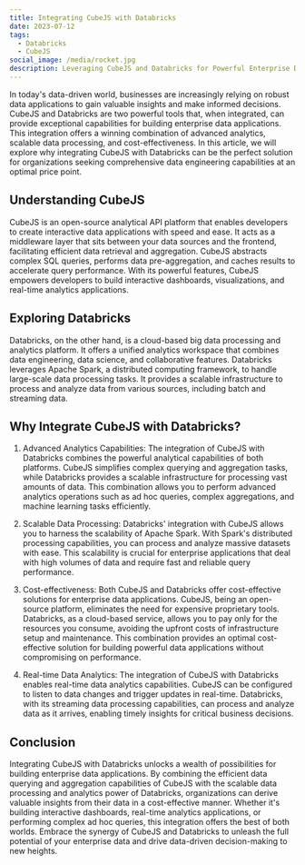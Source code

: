 ```yaml
---
title: Integrating CubeJS with Databricks
date: 2023-07-12
tags:
  - Databricks
  - CubeJS
social_image: /media/rocket.jpg
description: Leveraging CubeJS and Databricks for Powerful Enterprise Data Applications at the Best Price
---
```


In today's data-driven world, businesses are increasingly relying on robust data applications to gain valuable insights and make informed decisions. CubeJS and Databricks are two powerful tools that, when integrated, can provide exceptional capabilities for building enterprise data applications. This integration offers a winning combination of advanced analytics, scalable data processing, and cost-effectiveness. In this article, we will explore why integrating CubeJS with Databricks can be the perfect solution for organizations seeking comprehensive data engineering capabilities at an optimal price point.

## Understanding CubeJS
CubeJS is an open-source analytical API platform that enables developers to create interactive data applications with speed and ease. It acts as a middleware layer that sits between your data sources and the frontend, facilitating efficient data retrieval and aggregation. CubeJS abstracts complex SQL queries, performs data pre-aggregation, and caches results to accelerate query performance. With its powerful features, CubeJS empowers developers to build interactive dashboards, visualizations, and real-time analytics applications.

## Exploring Databricks
Databricks, on the other hand, is a cloud-based big data processing and analytics platform. It offers a unified analytics workspace that combines data engineering, data science, and collaborative features. Databricks leverages Apache Spark, a distributed computing framework, to handle large-scale data processing tasks. It provides a scalable infrastructure to process and analyze data from various sources, including batch and streaming data.

## Why Integrate CubeJS with Databricks?
1. Advanced Analytics Capabilities: The integration of CubeJS with Databricks combines the powerful analytical capabilities of both platforms. CubeJS simplifies complex querying and aggregation tasks, while Databricks provides a scalable infrastructure for processing vast amounts of data. This combination allows you to perform advanced analytics operations such as ad hoc queries, complex aggregations, and machine learning tasks efficiently.

2. Scalable Data Processing: Databricks' integration with CubeJS allows you to harness the scalability of Apache Spark. With Spark's distributed processing capabilities, you can process and analyze massive datasets with ease. This scalability is crucial for enterprise applications that deal with high volumes of data and require fast and reliable query performance.

3. Cost-effectiveness: Both CubeJS and Databricks offer cost-effective solutions for enterprise data applications. CubeJS, being an open-source platform, eliminates the need for expensive proprietary tools. Databricks, as a cloud-based service, allows you to pay only for the resources you consume, avoiding the upfront costs of infrastructure setup and maintenance. This combination provides an optimal cost-effective solution for building powerful data applications without compromising on performance.

4. Real-time Data Analytics: The integration of CubeJS with Databricks enables real-time data analytics capabilities. CubeJS can be configured to listen to data changes and trigger updates in real-time. Databricks, with its streaming data processing capabilities, can process and analyze data as it arrives, enabling timely insights for critical business decisions.

## Conclusion
Integrating CubeJS with Databricks unlocks a wealth of possibilities for building enterprise data applications. By combining the efficient data querying and aggregation capabilities of CubeJS with the scalable data processing and analytics power of Databricks, organizations can derive valuable insights from their data in a cost-effective manner. Whether it's building interactive dashboards, real-time analytics applications, or performing complex ad hoc queries, this integration offers the best of both worlds. Embrace the synergy of CubeJS and Databricks to unleash the full potential of your enterprise data and drive data-driven decision-making to new heights.
